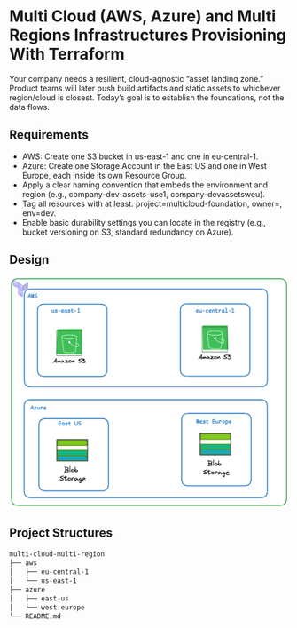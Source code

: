 # Multi Cloud (AWS, Azure) and Multi Regions Infrastructures Provisioning With Terraform

Your company needs a resilient, cloud-agnostic “asset landing zone.” Product teams will later push build artifacts and static assets to whichever region/cloud is closest. Today’s goal is to establish the foundations, not the data flows.

## Requirements

- AWS: Create one S3 bucket in us-east-1 and one in eu-central-1.
- Azure: Create one Storage Account in the East US and one in West Europe, each inside its own Resource Group.
- Apply a clear naming convention that embeds the environment and region (e.g., company-dev-assets-use1, company-devassetsweu).
- Tag all resources with at least: project=multicloud-foundation, owner=<your-name>, env=dev.
- Enable basic durability settings you can locate in the registry (e.g., bucket versioning on S3, standard redundancy on Azure).

## Design

![aws-azure](aws-azure-cloud-tf.png)

## Project Structures

```files
multi-cloud-multi-region
├── aws
│   ├── eu-central-1
│   └── us-east-1
├── azure
│   ├── east-us
│   └── west-europe
└── README.md
```

